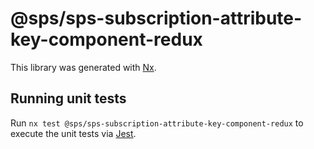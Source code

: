# @sps/sps-subscription-attribute-key-component-redux

This library was generated with [Nx](https://nx.dev).

## Running unit tests

Run `nx test @sps/sps-subscription-attribute-key-component-redux` to execute the unit tests via [Jest](https://jestjs.io).
